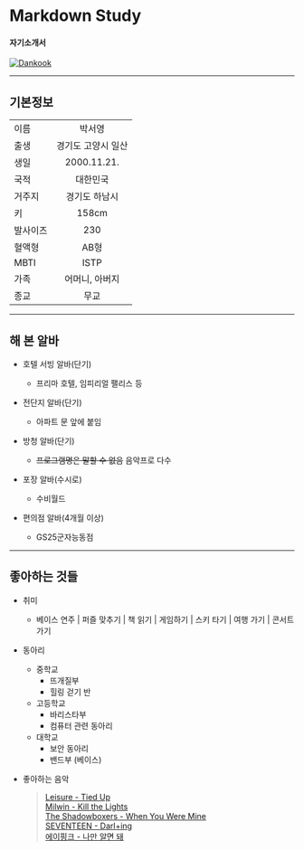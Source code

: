 # Markdown Study
#### 자기소개서

[![Dankook](https://www.dankook.ac.kr/html_repositories/images/www/kor_content/est_ui_int01.jpg)](https://www.dankook.ac.kr/)  
***
기본정보
------------
|               |               |
| :------------ | :-----------: |
| 이름     | 박서영            |
| 출생     | 경기도 고양시 일산 |
| 생일     | 2000.11.21.       |
| 국적     | 대한민국           |
| 거주지   | 경기도 하남시      |
| 키       | 158cm             |
| 발사이즈  | 230              |
| 혈액형    | AB형             |
| MBTI     | ISTP              |
| 가족      | 어머니, 아버지    |
| 종교      | 무교              |  
***
해 본 알바
------------
* 호텔 서빙 알바(단기)
    - 프리마 호텔, 임피리얼 팰리스 등
  
* 전단지 알바(단기)
    - 아파트 문 앞에 붙임
  
* 방청 알바(단기)
    - ~~프로그램명은 말할 수 없음~~ 음악프로 다수
  
* 포장 알바(수시로)
    - 수비월드
  
* 편의점 알바(4개월 이상)
    - GS25군자능동점
***
좋아하는 것들 
----------
* 취미
    - 베이스 연주 | 퍼즐 맞추기 | 책 읽기 | 게임하기 | 스키 타기 | 여행 가기 | 콘서트 가기

* 동아리
    - 중학교
        + 뜨개질부
        + 힐링 걷기 반
    - 고등학교
        + 바리스타부
        + 컴퓨터 관련 동아리
    - 대학교
        + 보안 동아리
        + 밴드부 (베이스)

* 좋아하는 음악  
    >    [Leisure - Tied Up](https://youtu.be/89-UheKmXDg)  
    >    [Milwin - Kill the Lights](https://youtu.be/MLnbIbsdS0Y)  
    >    [The Shadowboxers - When You Were Mine](https://youtu.be/89-UheKmXDg)  
    >    [SEVENTEEN - Darl+ing](https://youtu.be/bTtNV6hgDno)  
    >    [에이핑크 - 나만 알면 돼](https://youtu.be/J2j8nWDwhuk)  
